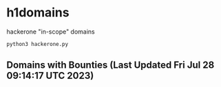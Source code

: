 # h1domains
hackerone "in-scope" domains

`python3 hackerone.py`
## Domains with Bounties (Last Updated Fri Jul 28 09:14:17 UTC 2023)
```

```
